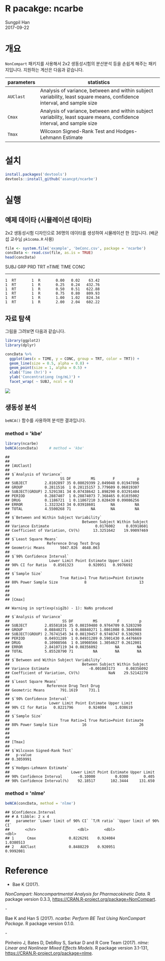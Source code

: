 # R pacakge: ncarbe
Sungpil Han  
2017-09-22  



# 개요

`NonCompart` 패키지를 사용해서 2x2 생동성시험의 분산분석 등을 손쉽게 해주는 패키지입니다.
지원하는 계산은 다음과 같습니다.

|parameters | statistics|
|---|--------------------------------------------------------------------------------------|
| `AUClast` | Analysis of variance, between and within subject variability, least square means, confidence interval, and sample size |
| `Cmax` | Analysis of variance, between and within subject variability, least square means, confidence interval, and sample size |
| `Tmax` | Wilcoxon Signed-Rank Test and Hodges-Lehmann Estimate | 


# 설치


```r
install.packages('devtools')
devtools::install_github('asancpt/ncarbe')
```

# 실행

## 예제 데이타 (시뮬레이션 데이타)

2x2 생동성시험 디자인으로 36명의 데이타를 생성하여 시뮬레이션 한 것입니다. (배균섭 교수님 `pk1coma.R` 사용)


```r
file <- system.file('example', 'beConc.csv', package = 'ncarbe')
concData <- read.csv(file, as.is = TRUE)
head(concData)
```

<div class="kable-table">

 SUBJ  GRP    PRD  TRT    nTIME   TIME     CONC
-----  ----  ----  ----  ------  -----  -------
    1  RT       1  R       0.00   0.02    63.42
    1  RT       1  R       0.25   0.24   432.76
    1  RT       1  R       0.50   0.51   622.88
    1  RT       1  R       0.75   0.80   809.93
    1  RT       1  R       1.00   1.02   824.34
    1  RT       1  R       2.00   2.04   602.22

</div>

## 자료 탐색

그림을 그려보면 다음과 같습니다.

```r
library(ggplot2)
library(dplyr)

concData %>% 
  ggplot(aes(x = TIME, y = CONC, group = TRT, color = TRT)) +
  geom_line(size = 0.5, alpha = 0.8) +
  geom_point(size = 1, alpha = 0.5) +
  xlab('Time (hr)') +
  ylab('Concentrationg (ng/mL)') +
  facet_wrap( ~ SUBJ, ncol = 4)
```

![](README_files/figure-html/unnamed-chunk-2-1.png)<!-- -->

## 생동성 분석

`beNCA()` 함수를 사용하여 분석한 결과입니다.

### method = 'kbe'


```r
library(ncarbe)
beNCA(concData)     # method = 'kbe'
```

```
## 
## 
## [AUClast]
## 
## $`Analysis of Variance`
##                       SS DF         MS        F          p
## SUBJECT        2.8102897 35 0.08029399 2.049048 0.01947896
## GROUP          0.2811516  1 0.28115157 3.779609 0.06019307
## SUBJECT(GROUP) 2.5291381 34 0.07438642 1.898290 0.03291404
## PERIOD         0.2887407  1 0.28874073 7.368465 0.01035002
## DRUG           0.1186721  1 0.11867210 3.028430 0.09086256
## ERROR          1.3323243 34 0.03918601       NA         NA
## TOTAL          4.5500268 71         NA       NA         NA
## 
## $`Between and Within Subject Variability`
##                                 Between Subject Within Subject
## Variance Estimate                     0.0176002     0.03918601
## Coefficient of Variation, CV(%)      13.3251642    19.99097469
## 
## $`Least Square Means`
##                 Reference Drug Test Drug
## Geometric Means       5047.026  4648.063
## 
## $`90% Confidence Interval`
##                  Lower Limit Point Estimate Upper Limit
## 90% CI for Ratio   0.8501323       0.920951   0.9976692
## 
## $`Sample Size`
##                       True Ratio=1 True Ratio=Point Estimate
## 80% Power Sample Size            8                        13
## 
## 
## 
## [Cmax]
```

```
## Warning in sqrt(exp(sig2b) - 1): NaNs produced
```

```
## $`Analysis of Variance`
##                        SS DF         MS         F         p
## SUBJECT        2.85581816 35 0.08159480 0.9764709 0.5283290
## GROUP          0.08840271  1 0.08840271 1.0861008 0.3046908
## SUBJECT(GROUP) 2.76741545 34 0.08139457 0.9740747 0.5302983
## PERIOD         0.04931289  1 0.04931289 0.5901430 0.4476669
## DRUG           0.10908566  1 0.10908566 1.3054627 0.2612001
## ERROR          2.84107119 34 0.08356092        NA        NA
## TOTAL          5.85528790 71         NA        NA        NA
## 
## $`Between and Within Subject Variability`
##                                 Between Subject Within Subject
## Variance Estimate                  -0.001083173     0.08356092
## Coefficient of Variation, CV(%)             NaN    29.52142270
## 
## $`Least Square Means`
##                 Reference Drug Test Drug
## Geometric Means       791.1619     731.1
## 
## $`90% Confidence Interval`
##                  Lower Limit Point Estimate Upper Limit
## 90% CI for Ratio   0.8221796       0.924084    1.038619
## 
## $`Sample Size`
##                       True Ratio=1 True Ratio=Point Estimate
## 80% Power Sample Size           16                        26
## 
## 
## 
## [Tmax]
## 
## $`Wilcoxon Signed-Rank Test`
##   p-value 
## 0.3059991 
## 
## $`Hodges-Lehmann Estimate`
##                            Lower Limit Point Estimate Upper Limit
## 90% Confidence Interval       -0.10000         0.0300       0.405
## 90% Confidence Interval(%)    92.18517       102.3444     131.650
```

### method = 'nlme'


```r
beNCA(concData, method = 'nlme')
```

```
## $Confidence.Interval
## # A tibble: 2 x 4
##   parameter `Lower limit of 90% CI` `T/R ratio` `Upper limit of 90% CI`
##       <chr>                   <dbl>       <dbl>                   <dbl>
## 1      Cmax               0.8226291    0.924084               1.0380513
## 2   AUClast               0.8488229    0.920951               0.9992081
```

# Reference

- <p>Bae K (2017).
<em>NonCompart: Noncompartmental Analysis for Pharmacokinetic Data</em>.
R package version 0.3.3, <a href="https://CRAN.R-project.org/package=NonCompart">https://CRAN.R-project.org/package=NonCompart</a>. 
</p>
- <p>Bae K and Han S (2017).
<em>ncarbe: Perform BE Test Using NonCompart Package</em>.
R package version 0.1.0. 
</p>
- <p>Pinheiro J, Bates D, DebRoy S, Sarkar D and R Core Team (2017).
<em>nlme: Linear and Nonlinear Mixed Effects Models</em>.
R package version 3.1-131, <a href="https://CRAN.R-project.org/package=nlme">https://CRAN.R-project.org/package=nlme</a>. 
</p>
